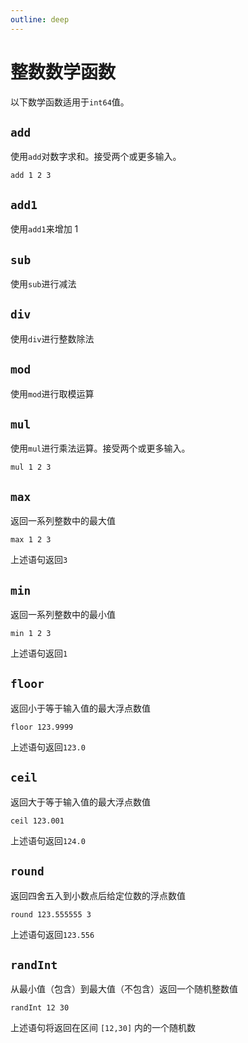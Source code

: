 ```yaml
---
outline: deep
---
```


# 整数数学函数

以下数学函数适用于`int64`值。

## `add`

使用`add`对数字求和。接受两个或更多输入。

```
add 1 2 3
```

## `add1`

使用`add1`来增加 1

## `sub`

使用`sub`进行减法

## `div`

使用`div`进行整数除法

## `mod`

使用`mod`进行取模运算

## `mul`

使用`mul`进行乘法运算。接受两个或更多输入。

```
mul 1 2 3
```

## `max`

返回一系列整数中的最大值

```
max 1 2 3
```

上述语句返回`3`

## `min`

返回一系列整数中的最小值

```
min 1 2 3
```

上述语句返回`1`

## `floor`

返回小于等于输入值的最大浮点数值

```
floor 123.9999
```

上述语句返回`123.0`

## `ceil`

返回大于等于输入值的最大浮点数值

```
ceil 123.001
```

上述语句返回`124.0`

## `round`

返回四舍五入到小数点后给定位数的浮点数值

```
round 123.555555 3
```

上述语句返回`123.556`

## `randInt`

从最小值（包含）到最大值（不包含）返回一个随机整数值

```
randInt 12 30
```

上述语句将返回在区间 `[12,30]` 内的一个随机数
